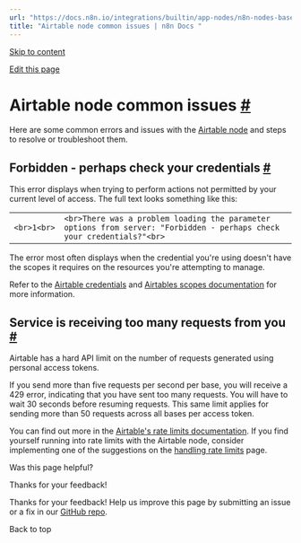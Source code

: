 ```yaml
---
url: "https://docs.n8n.io/integrations/builtin/app-nodes/n8n-nodes-base.airtable/common-issues/"
title: "Airtable node common issues | n8n Docs "
---
```


[Skip to content](https://docs.n8n.io/integrations/builtin/app-nodes/n8n-nodes-base.airtable/common-issues/#airtable-node-common-issues)

[Edit this page](https://github.com/n8n-io/n8n-docs/edit/main/docs/integrations/builtin/app-nodes/n8n-nodes-base.airtable/common-issues.md "Edit this page")

# Airtable node common issues [\#](https://docs.n8n.io/integrations/builtin/app-nodes/n8n-nodes-base.airtable/common-issues/\#airtable-node-common-issues "Permanent link")

Here are some common errors and issues with the [Airtable node](https://docs.n8n.io/integrations/builtin/app-nodes/n8n-nodes-base.airtable/) and steps to resolve or troubleshoot them.

## Forbidden - perhaps check your credentials [\#](https://docs.n8n.io/integrations/builtin/app-nodes/n8n-nodes-base.airtable/common-issues/\#forbidden-perhaps-check-your-credentials "Permanent link")

This error displays when trying to perform actions not permitted by your current level of access. The full text looks something like this:

|     |     |
| --- | --- |
| ```<br>1<br>``` | ```<br>There was a problem loading the parameter options from server: "Forbidden - perhaps check your credentials?"<br>``` |

The error most often displays when the credential you're using doesn't have the scopes it requires on the resources you're attempting to manage.

Refer to the [Airtable credentials](https://docs.n8n.io/integrations/builtin/credentials/airtable/) and [Airtables scopes documentation](https://airtable.com/developers/web/api/scopes) for more information.

## Service is receiving too many requests from you [\#](https://docs.n8n.io/integrations/builtin/app-nodes/n8n-nodes-base.airtable/common-issues/\#service-is-receiving-too-many-requests-from-you "Permanent link")

Airtable has a hard API limit on the number of requests generated using personal access tokens.

If you send more than five requests per second per base, you will receive a 429 error, indicating that you have sent too many requests. You will have to wait 30 seconds before resuming requests. This same limit applies for sending more than 50 requests across all bases per access token.

You can find out more in the [Airtable's rate limits documentation](https://airtable.com/developers/web/api/rate-limits). If you find yourself running into rate limits with the Airtable node, consider implementing one of the suggestions on the [handling rate limits](https://docs.n8n.io/integrations/builtin/rate-limits/) page.

Was this page helpful?






Thanks for your feedback!






Thanks for your feedback! Help us improve this page by submitting an issue or a fix in our [GitHub repo](https://github.com/n8n-io/n8n-docs).


Back to top
